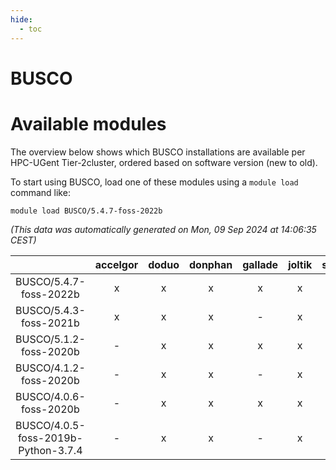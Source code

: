 ```yaml
---
hide:
  - toc
---
```


BUSCO
=====

# Available modules


The overview below shows which BUSCO installations are available per HPC-UGent Tier-2cluster, ordered based on software version (new to old).

To start using BUSCO, load one of these modules using a `module load` command like:

```shell
module load BUSCO/5.4.7-foss-2022b
```

*(This data was automatically generated on Mon, 09 Sep 2024 at 14:06:35 CEST)*  

| |accelgor|doduo|donphan|gallade|joltik|shinx|skitty|
| :---: | :---: | :---: | :---: | :---: | :---: | :---: | :---: |
|BUSCO/5.4.7-foss-2022b|x|x|x|x|x|x|x|
|BUSCO/5.4.3-foss-2021b|x|x|x|-|x|-|x|
|BUSCO/5.1.2-foss-2020b|-|x|x|x|x|-|-|
|BUSCO/4.1.2-foss-2020b|-|x|x|-|x|-|x|
|BUSCO/4.0.6-foss-2020b|-|x|x|x|x|-|x|
|BUSCO/4.0.5-foss-2019b-Python-3.7.4|-|x|x|-|x|-|x|
